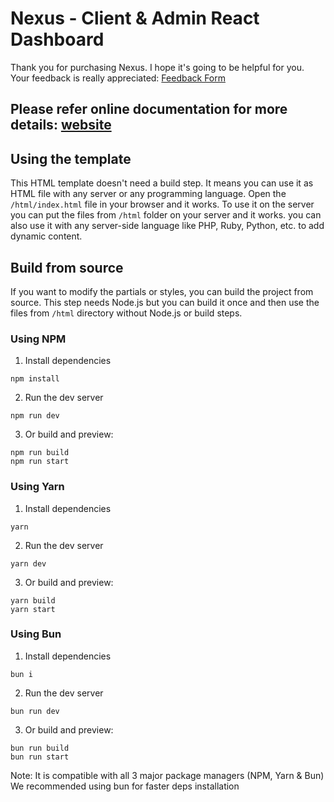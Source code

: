# Nexus - Client & Admin React Dashboard

Thank you for purchasing Nexus. I hope it's going to be helpful for you.
Your feedback is really appreciated: [Feedback Form](https://forms.gle/UeX3jgsjFNFcZsq9A)

## Please refer online documentation for more details: [website](https://nexus.daisyui.com/docs/introduction)

## Using the template

This HTML template doesn't need a build step.
It means you can use it as HTML file with any server or any programming language.
Open the `/html/index.html` file in your browser and it works.
To use it on the server you can put the files from `/html` folder on your server and it works. you can also use it with any server-side language like PHP, Ruby, Python, etc. to add dynamic content.

## Build from source

If you want to modify the partials or styles, you can build the project from source. This step needs Node.js but you can build it once and then use the files from `/html` directory without Node.js or build steps.

### Using NPM

1. Install dependencies

```
npm install
```

2. Run the dev server

```
npm run dev
```

3. Or build and preview:

```
npm run build
npm run start
```

### Using Yarn

1. Install dependencies

```
yarn
```

2. Run the dev server

```
yarn dev
```

3. Or build and preview:

```
yarn build
yarn start
```

### Using Bun

1. Install dependencies

```
bun i
```

2. Run the dev server

```
bun run dev
```

3. Or build and preview:

```
bun run build
bun run start
```

Note: It is compatible with all 3 major package managers (NPM, Yarn & Bun)
We recommended using bun for faster deps installation
